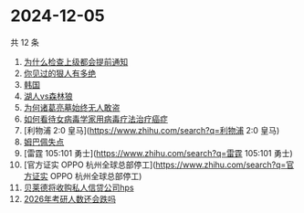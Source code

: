 # 2024-12-05

共 12 条

<!-- BEGIN -->
<!-- 最后更新时间 Thu Dec 05 2024 07:10:35 GMT+0800 (China Standard Time) -->

1. [为什么检查上级都会提前通知](https://www.zhihu.com/search?q=为什么检查上级都会提前通知)
1. [你见过的狠人有多绝](https://www.zhihu.com/search?q=你见过的狠人有多绝)
1. [韩国](https://www.zhihu.com/search?q=韩国)
1. [湖人vs森林狼](https://www.zhihu.com/search?q=湖人vs森林狼)
1. [为何诸葛亮墓始终无人敢盗](https://www.zhihu.com/search?q=为何诸葛亮墓始终无人敢盗)
1. [如何看待女病毒学家用病毒疗法治疗癌症](https://www.zhihu.com/search?q=如何看待女病毒学家用病毒疗法治疗癌症)
1. [利物浦 2:0 皇马](https://www.zhihu.com/search?q=利物浦 2:0 皇马)
1. [姆巴佩失点](https://www.zhihu.com/search?q=姆巴佩失点)
1. [雷霆 105:101 勇士](https://www.zhihu.com/search?q=雷霆 105:101 勇士)
1. [官方证实 OPPO 杭州全球总部停工](https://www.zhihu.com/search?q=官方证实 OPPO
   杭州全球总部停工)
1. [贝莱德将收购私人信贷公司hps](https://www.zhihu.com/search?q=贝莱德将收购私人信贷公司hps)
1. [2026年考研人数还会跌吗](https://www.zhihu.com/search?q=2026年考研人数还会跌吗)

<!-- END -->

